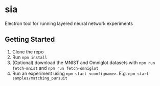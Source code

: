 # sia
Electron tool for running layered neural network experiments

## Getting Started
1. Clone the repo
2. Run `npm install`
3. (Optional) download the MNIST and Omniglot datasets with `npm run fetch-mnist` and `npm run fetch-omniglot`
4. Run an experiment using `npm start <configname>`. E.g. `npm start samples/matching_pursuit`
